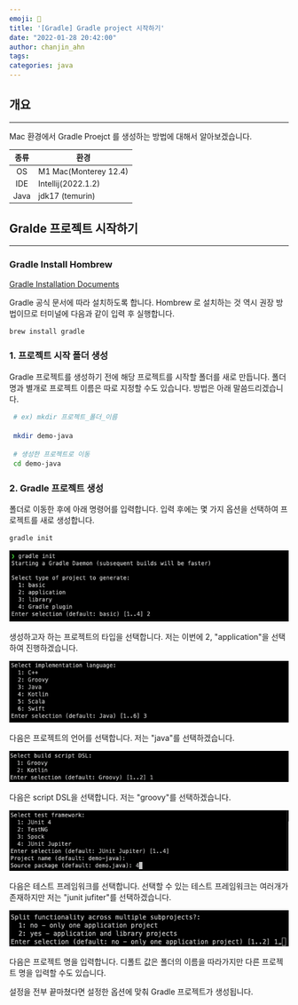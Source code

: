 ```yaml
---
emoji: 👻
title: '[Gradle] Gradle project 시작하기'
date: "2022-01-28 20:42:00"
author: chanjin_ahn
tags:
categories: java
---
```


## 개요

---

Mac 환경에서 Gradle Proejct 를 생성하는 방법에 대해서 알아보겠습니다.

| 종류  | 환경                    |
|:---:|-----------------------|
| OS  | M1 Mac(Monterey 12.4) |
| IDE | Intellij(2022.1.2)    |
| Java | jdk17 (temurin) |

## Gralde 프로젝트 시작하기

---

### Gradle Install Hombrew

[Gradle Installation Documents](images/https://gradle.org/install/)

Gradle 공식 문서에 따라 설치하도록 합니다. Hombrew 로 설치하는 것 역시 권장 방법이므로 터미널에 다음과 같이 입력 후 실행합니다.

``` bash
brew install gradle
```

### 1. 프로젝트 시작 폴더 생성

Gradle 프로젝트를 생성하기 전에 해당 프로젝트를 시작할 폴더를 새로 만듭니다. 폴더 명과 별개로 프로젝트 이름은 따로 지정할 수도 있습니다. 방법은 아래 말씀드리겠습니다.

``` bash
 # ex) mkdir 프로젝트_폴더_이름

 mkdir demo-java

 # 생성한 프로젝트로 이동
 cd demo-java
```

### 2. Gradle 프로젝트 생성

폴더로 이동한 후에 아래 명령어를 입력합니다. 입력 후에는 몇 가지 옵션을 선택하여 프로젝트를 새로 생성합니다.

```bash
gradle init
```

![stat gradle new project](images/project-init-1.png)

생성하고자 하는 프로젝트의 타입을 선택합니다. 저는 이번에 2, "application"을 선택하여 진행하겠습니다.

![language_select](images/project-init-2.png)

다음은 프로젝트의 언어를 선택합니다. 저는 "java"를 선택하겠습니다.

![bulid script dsl](images/project-init-3.png)

다음은 script DSL을 선택합니다. 저는 "groovy"를 선택하겠습니다.

![select_test_framwork](images/project-init-4.png)

다음은 테스트 프레임워크를 선택합니다. 선택할 수 있는 테스트 프레임워크는 여러개가 존재하지만 저는 "junit jufiter"를 선택하겠습니다.

![insert_project_name](images/project-init-5.png)

다음은 프로젝트 명을 입력합니다. 디폴트 값은 폴더의 이름을 따라가지만 다른 프로젝트 명을 입력할 수도 있습니다.

설정을 전부 끝마쳤다면 설정한 옵션에 맞춰 Gradle 프로젝트가 생성됩니다.

```toc
```
